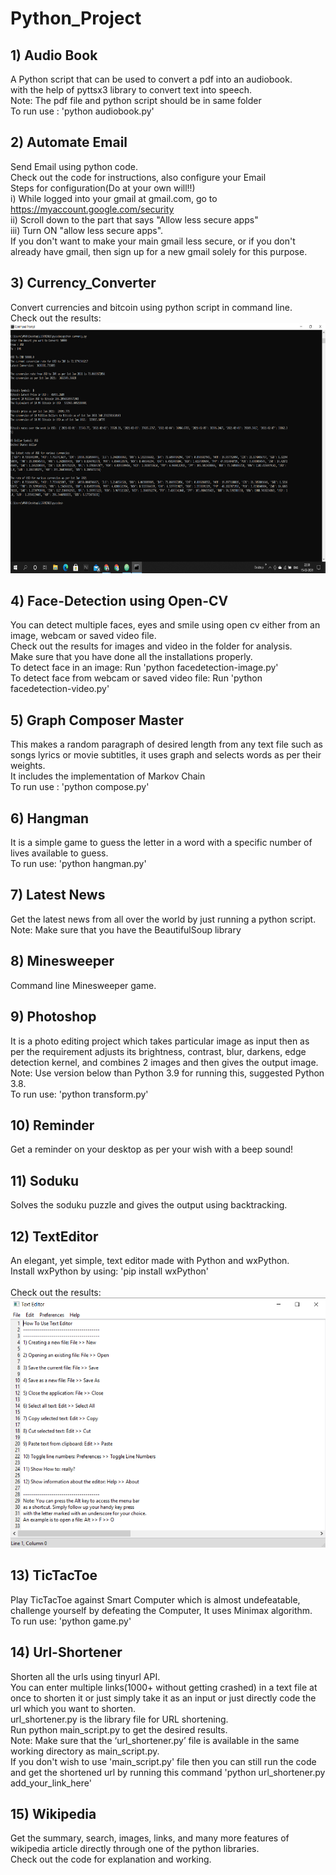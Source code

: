 # Python_Project

## 1) Audio Book
A Python script that can be used to convert a pdf into an audiobook.<br/>
with the help of pyttsx3 library to convert text into speech.<br/>
Note: The pdf file and python script should be in same folder<br/>
To run use : 'python audiobook.py'

## 2) Automate Email
Send Email using python code.<br/>
Check out the code for instructions, also configure your Email<br/>
Steps for configuration(Do at your own will!!)<br/>
i) While logged into your gmail at gmail.com, go to https://myaccount.google.com/security<br/>
ii) Scroll down to the part that says "Allow less secure apps"<br/>
iii) Turn ON "allow less secure apps".<br/>
If you don't want to make your main gmail less secure, or if you don't already have gmail, then sign up for a new gmail solely for this purpose.

## 3) Currency_Converter
Convert currencies and bitcoin using python script in command line.<br/>
Check out the results:<br/>
<img src="currency_converter/result.png" height = 400 width = 800>

## 4) Face-Detection using Open-CV
You can detect multiple faces, eyes and smile using open cv either from an image, webcam or saved video file.<br/>
Check out the results for images and video in the folder for analysis.<br/>
Make sure that you have done all the installations properly.<br/>
To detect face in an image: Run 'python facedetection-image.py'<br/>
To detect face from webcam or saved video file: Run 'python facedetection-video.py'<br/>

## 5) Graph Composer Master
This makes a random paragraph of desired length from any text file such as songs lyrics or movie subtitles, it uses graph and selects words as per their weights.<br/>
It includes the implementation of Markov Chain<br/>
To run use : 'python compose.py'

## 6) Hangman
It is a simple game to guess the letter in a word with a specific number of lives available to guess.<br/>
To run use: 'python hangman.py'

## 7) Latest News
Get the latest news from all over the world by just running a python script.<br/>
Note: Make sure that you have the BeautifulSoup library

## 8) Minesweeper
Command line Minesweeper game.

## 9) Photoshop
It is a photo editing project which takes particular image as input then as per the requirement adjusts its brightness, contrast, blur, darkens, edge detection kernel, and combines 2 images and then gives the output image.<br/>
Note: Use version below than Python 3.9 for running this, suggested Python 3.8.<br/>
To run use: 'python transform.py'

## 10) Reminder
Get a reminder on your desktop as per your wish with a beep sound!

## 11) Soduku
Solves the soduku puzzle and gives the output using backtracking.

## 12) TextEditor
An elegant, yet simple, text editor made with Python and wxPython.<br/>
Install wxPython by using: 'pip install wxPython' <br/><br/>
Check out the results:<br/>
<img src="texteditor/result.png" height = 400 width = 800>

## 13) TicTacToe
Play TicTacToe against Smart Computer which is almost undefeatable, challenge yourself by defeating the Computer, It uses Minimax algorithm.<br/>
To run use: 'python game.py'

## 14) Url-Shortener
Shorten all the urls using tinyurl API.<br/>
You can enter multiple links(1000+ without getting crashed) in a text file at once to shorten it or just simply take it as an input or just directly code the url which you want to shorten.<br/>
url_shortener.py is the library file for URL shortening.<br/>
Run python main_script.py to get the desired results.<br/>
Note: Make sure that the ‘url_shortener.py’ file is available in the same working directory as main_script.py.<br/>
If you don't wish to use 'main_script.py' file then you can still run the code and get the shortened url by running this command 'python url_shortener.py add_your_link_here'

## 15) Wikipedia
Get the summary, search, images, links, and many more features of wikipedia article directly through one of the python libraries.<br/>
Check out the code for explanation and working.
